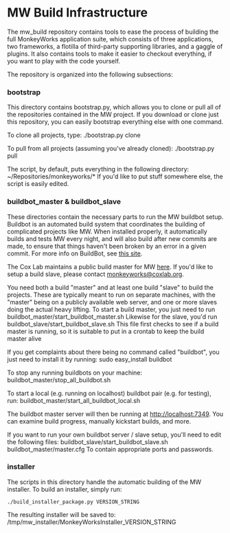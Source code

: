 # MW Build Infrastructure #

The mw_build repository contains tools to ease the process of building the full MonkeyWorks application suite, which consists of three applications, two frameworks, a flotilla of third-party supporting libraries, and a gaggle of plugins.  It also contains tools to make it easier to checkout everything, if you want to play with the code yourself.

The repository is organized into the following subsections:


### bootstrap ###

This directory contains bootstrap.py, which allows you to clone or pull all of the repositories contained in the MW project.  If you download or clone just this repository, you can easily bootstrap everything else with one command.

To clone all projects, type:
	./bootstrap.py clone
	
To pull from all projects (assuming you've already cloned):
	./bootstrap.py pull
	
The script, by default, puts everything in the following directory:
	~/Repositories/monkeyworks/*
If you'd like to put stuff somewhere else, the script is easily edited.

### buildbot_master & buildbot_slave ###

These directories contain the necessary parts to run the MW buildbot setup.  Buildbot is an automated build system that coordinates the building of complicated projects like MW.  When installed properly, it automatically builds and tests MW every night, and will also build after new commits are made, to ensure that things haven't been broken by an error in a given commit.  For more info on BuildBot, see [this site](http://buildbot.net).

The Cox Lab maintains a public build master for MW [here](http://monkeyworks.coxlab.org).  If you'd like to setup a build slave, please contact monkeyworks@coxlab.org.

You need both a build "master" and at least one build "slave" to build the projects.  These are typically meant to run on separate machines, with the "master" being on a publicly available web server, and one or more slaves doing the actual heavy lifting.  To start a build master, you just need to run
	buildbot_master/start_buildbot_master.sh
Likewise for the slave, you'd run
	buildbot_slave/start_buildbot_slave.sh
This file first checks to see if a build master is running, so it is suitable to put in a crontab to keep the build master alive
	
If you get complaints about there being no command called "buildbot", you just need to install it by running:
	sudo easy_install buildbot

To stop any running buildbots on your machine:
	buildbot_master/stop_all_buildbot.sh

To start a local (e.g. running on localhost) buildbot pair (e.g. for testing), run:
	buildbot_master/start_all_buildbot_local.sh

The buildbot master server will then be running at [http://localhost:7349](http://localhost:7349).  You can examine build progress, manually kickstart builds, and more.

If you want to run your own buildbot server / slave setup, you'll need to edit the following files:
	buildbot_slave/start_buildbot_slave.sh
	buildbot_master/master.cfg
To contain appropriate ports and passwords.

### installer ###

The scripts in this directory handle the automatic building of the MW installer. To build an installer, simply run:

	./build_installer_package.py VERSION_STRING
	
The resulting installer will be saved to:
	/tmp/mw_installer/MonkeyWorksInstaller_VERSION_STRING
